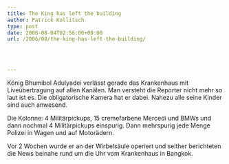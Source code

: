 ```yaml
---
title: The King has left the building
author: Patrick Kollitsch
type: post
date: 2006-08-04T02:56:00+00:00
url: /2006/08/the-king-has-left-the-building/




---
```

K&ouml;nig Bhumibol Adulyadei verl&auml;sst gerade das Krankenhaus mit Live&uuml;bertragung auf allen Kan&auml;len. Man versteht die Reporter nicht mehr so laut ist es. Die obligatorische Kamera hat er dabei. Nahezu alle seine Kinder sind auch anwesend.

Die Kolonne: 4 Milit&auml;rpickups, 15 cremefarbene Mercedi und BMWs und dann nochmal 4 Milit&auml;rpickups einspurig. Dann mehrspurig jede Menge Polizei in Wagen und auf Motor&auml;dern.

Vor 2 Wochen wurde er an der Wirbels&auml;ule operiert und seither berichteten die News beinahe rund um die Uhr vom Krankenhaus in Bangkok.